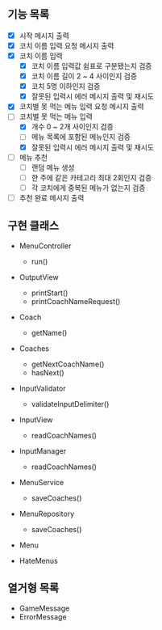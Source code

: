 ## 기능 목록
- [x] 시작 메시지 출력
- [x] 코치 이름 입력 요청 메시지 출력
- [x] 코치 이름 입력
  - [x] 코치 이름 입력값 쉼표로 구분됐는지 검증
  - [x] 코치 이름 길이 2 ~ 4 사이인지 검증
  - [x] 코치 5명 이하인지 검증
  - [x] 잘못된 입력시 에러 메시지 출력 및 재시도
- [x] 코치별 못 먹는 메뉴 입력 요청 메시지 출력
- [ ] 코치별 못 먹는 메뉴 입력
  - [x] 개수 0 ~ 2개 사이인지 검증
  - [ ] 메뉴 목록에 포함된 메뉴인지 검증
  - [x] 잘못된 입력시 에러 메시지 출력 및 재시도
- [ ] 메뉴 추천
  - [ ] 랜덤 메뉴 생성
  - [ ] 한 주에 같은 카테고리 최대 2회인지 검증
  - [ ] 각 코치에게 중복된 메뉴가 없는지 검증
- [ ] 추천 완료 메시지 출력

## 구현 클래스

- MenuController
  - run()

- OutputView
  - printStart()
  - printCoachNameRequest()

- Coach
  - getName()

- Coaches
  - getNextCoachName()
  - hasNext()

- InputValidator
  - validateInputDelimiter()

- InputView
  - readCoachNames()

- InputManager
  - readCoachNames()

- MenuService
  - saveCoaches()

- MenuRepository
  - saveCoaches()

- Menu

- HateMenus

## 열거형 목록
- GameMessage
- ErrorMessage
